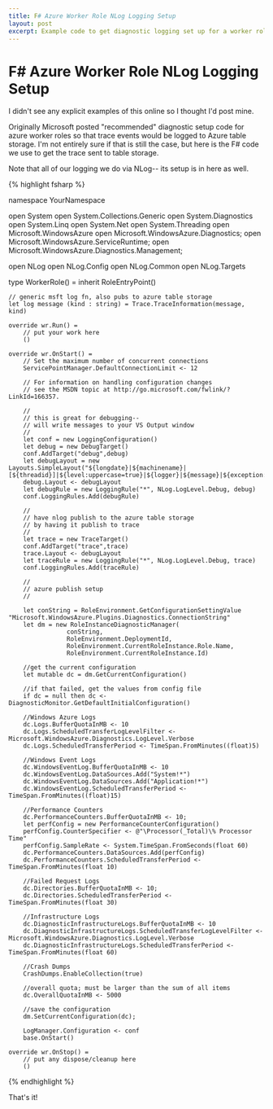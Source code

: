 ```yaml
---
title: F# Azure Worker Role NLog Logging Setup
layout: post
excerpt: Example code to get diagnostic logging set up for a worker role via NLog and Azure Table Storage.
---
```


# F# Azure Worker Role NLog Logging Setup

I didn't see any explicit examples of this online so I thought I'd post mine.

Originally Microsoft posted "recommended" diagnostic setup code for azure worker roles so that trace events would be logged to Azure table storage. I'm not entirely sure if that is still the case, but here is the F# code we use to get the trace sent to table storage.

Note that all of our logging we do via NLog-- its setup is in here as well.

{% highlight fsharp %}

namespace YourNamespace

open System
open System.Collections.Generic
open System.Diagnostics
open System.Linq
open System.Net
open System.Threading
open Microsoft.WindowsAzure
open Microsoft.WindowsAzure.Diagnostics;
open Microsoft.WindowsAzure.ServiceRuntime;
open Microsoft.WindowsAzure.Diagnostics.Management;

open NLog
open NLog.Config
open NLog.Common
open NLog.Targets

type WorkerRole() =
    inherit RoleEntryPoint() 

    // generic msft log fn, also pubs to azure table storage
    let log message (kind : string) = Trace.TraceInformation(message, kind)

    override wr.Run() =
        // put your work here
        ()

    override wr.OnStart() = 
        // Set the maximum number of concurrent connections 
        ServicePointManager.DefaultConnectionLimit <- 12
       
        // For information on handling configuration changes
        // see the MSDN topic at http://go.microsoft.com/fwlink/?LinkId=166357.

        //
        // this is great for debugging--
        // will write messages to your VS Output window
        //
        let conf = new LoggingConfiguration()
        let debug = new DebugTarget()
        conf.AddTarget("debug",debug)
        let debugLayout = new Layouts.SimpleLayout("${longdate}|${machinename}|[${threadid}]|${level:uppercase=true}|${logger}|${message}|${exception:format=ToString,StackTrace}")
        debug.Layout <- debugLayout
        let debugRule = new LoggingRule("*", NLog.LogLevel.Debug, debug)
        conf.LoggingRules.Add(debugRule)

        //
        // have nlog publish to the azure table storage
        // by having it publish to trace
        //
        let trace = new TraceTarget()
        conf.AddTarget("trace",trace)
        trace.Layout <- debugLayout
        let traceRule = new LoggingRule("*", NLog.LogLevel.Debug, trace)
        conf.LoggingRules.Add(traceRule)

        //
        // azure publish setup
        //

        let conString = RoleEnvironment.GetConfigurationSettingValue "Microsoft.WindowsAzure.Plugins.Diagnostics.ConnectionString"
        let dm = new RoleInstanceDiagnosticManager(
                    conString,
                    RoleEnvironment.DeploymentId,
                    RoleEnvironment.CurrentRoleInstance.Role.Name,
                    RoleEnvironment.CurrentRoleInstance.Id)

        //get the current configuration
        let mutable dc = dm.GetCurrentConfiguration()

        //if that failed, get the values from config file
        if dc = null then dc <- DiagnosticMonitor.GetDefaultInitialConfiguration()

        //Windows Azure Logs
        dc.Logs.BufferQuotaInMB <- 10
        dc.Logs.ScheduledTransferLogLevelFilter <- Microsoft.WindowsAzure.Diagnostics.LogLevel.Verbose
        dc.Logs.ScheduledTransferPeriod <- TimeSpan.FromMinutes((float)5)

        //Windows Event Logs
        dc.WindowsEventLog.BufferQuotaInMB <- 10
        dc.WindowsEventLog.DataSources.Add("System!*")
        dc.WindowsEventLog.DataSources.Add("Application!*")
        dc.WindowsEventLog.ScheduledTransferPeriod <- TimeSpan.FromMinutes((float)15)

        //Performance Counters
        dc.PerformanceCounters.BufferQuotaInMB <- 10;
        let perfConfig = new PerformanceCounterConfiguration()
        perfConfig.CounterSpecifier <- @"\Processor(_Total)\% Processor Time"
        perfConfig.SampleRate <- System.TimeSpan.FromSeconds(float 60)
        dc.PerformanceCounters.DataSources.Add(perfConfig)
        dc.PerformanceCounters.ScheduledTransferPeriod <- TimeSpan.FromMinutes(float 10)

        //Failed Request Logs
        dc.Directories.BufferQuotaInMB <- 10;
        dc.Directories.ScheduledTransferPeriod <- TimeSpan.FromMinutes(float 30)

        //Infrastructure Logs
        dc.DiagnosticInfrastructureLogs.BufferQuotaInMB <- 10
        dc.DiagnosticInfrastructureLogs.ScheduledTransferLogLevelFilter <- Microsoft.WindowsAzure.Diagnostics.LogLevel.Verbose
        dc.DiagnosticInfrastructureLogs.ScheduledTransferPeriod <- TimeSpan.FromMinutes(float 60)

        //Crash Dumps
        CrashDumps.EnableCollection(true)

        //overall quota; must be larger than the sum of all items
        dc.OverallQuotaInMB <- 5000

        //save the configuration
        dm.SetCurrentConfiguration(dc);

        LogManager.Configuration <- conf
        base.OnStart()

    override wr.OnStop() = 
        // put any dispose/cleanup here
        ()

{% endhighlight %}

That's it!